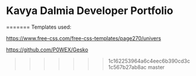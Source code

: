 # Kavya Dalmia Developer Portfolio
=======
Templates used:

https://www.free-css.com/free-css-templates/page270/univers

https://github.com/P0WEX/Gesko
>>>>>>> 1c162253964a6c4eec6b390cd3c1c567b27ab8ac
>>>>>>> master
